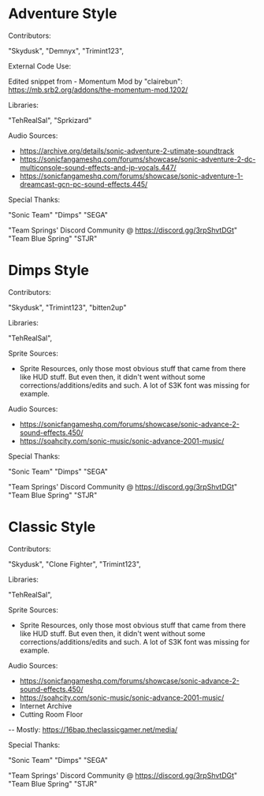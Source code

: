 # Adventure Style

Contributors:

"Skydusk",
"Demnyx",
"Trimint123",

External Code Use:

Edited snippet from - Momentum Mod by "clairebun": https://mb.srb2.org/addons/the-momentum-mod.1202/

Libraries:

"TehRealSal",
"Sprkizard"

Audio Sources:

+ https://archive.org/details/sonic-adventure-2-utimate-soundtrack
+ https://sonicfangameshq.com/forums/showcase/sonic-adventure-2-dc-multiconsole-sound-effects-and-jp-vocals.447/
+ https://sonicfangameshq.com/forums/showcase/sonic-adventure-1-dreamcast-gcn-pc-sound-effects.445/

Special Thanks:

"Sonic Team"
"Dimps"
"SEGA"

"Team Springs' Discord Community @ https://discord.gg/3rpShvtDGt"
"Team Blue Spring"
"STJR"

# Dimps Style

Contributors:

"Skydusk",
"Trimint123",
"bitten2up"

Libraries:

"TehRealSal",

Sprite Sources:

+ Sprite Resources, only those most obvious stuff that came from there like HUD stuff.
But even then, it didn't went without some corrections/additions/edits and such. A lot of S3K font was missing for example.

Audio Sources:

+ https://sonicfangameshq.com/forums/showcase/sonic-advance-2-sound-effects.450/
+ https://soahcity.com/sonic-music/sonic-advance-2001-music/

Special Thanks:

"Sonic Team"
"Dimps"
"SEGA"

"Team Springs' Discord Community @ https://discord.gg/3rpShvtDGt"
"Team Blue Spring"
"STJR"

# Classic Style

Contributors:

"Skydusk",
"Clone Fighter",
"Trimint123",

Libraries:

"TehRealSal",

Sprite Sources:

+ Sprite Resources, only those most obvious stuff that came from there like HUD stuff.
But even then, it didn't went without some corrections/additions/edits and such. A lot of S3K font was missing for example.

Audio Sources:

+ https://sonicfangameshq.com/forums/showcase/sonic-advance-2-sound-effects.450/
+ https://soahcity.com/sonic-music/sonic-advance-2001-music/
+ Internet Archive
+ Cutting Room Floor

-- Mostly: https://16bap.theclassicgamer.net/media/


Special Thanks:

"Sonic Team"
"Dimps"
"SEGA"

"Team Springs' Discord Community @ https://discord.gg/3rpShvtDGt"
"Team Blue Spring"
"STJR"

